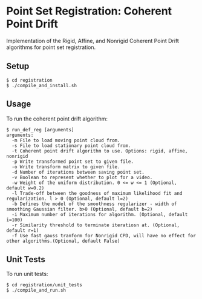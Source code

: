 # Point Set Registration: Coherent Point Drift

Implementation of the Rigid, Affine, and Nonrigid Coherent Point Drift algorithms for point set registration.

## Setup
```
$ cd registration
$ ./compile_and_install.sh
```

## Usage
To run the coherent point drift algorithm:
```
$ run_def_reg [arguments]
arguments:
  -m File to load moving point cloud from.
  -s File to load stationary point cloud from.
  -t Coherent point drift algorithm to use. Options: rigid, affine, nonrigid
  -p Write transformed point set to given file.
  -o Write transform matrix to given file.
  -d Number of iterations between saving point set.
  -v Boolean to represent whether to plot for a video.
  -w Weight of the uniform distribution. 0 <= w <= 1 (Optional, default w=0.2)
  -l Trade-off between the goodness of maximum likelihood fit and regularization. l > 0 (Optional, default l=2)
  -b Defines the model of the smoothness regularizer - width of smoothing Gaussian filter. b>0 (Optional, default b=2)
  -i Maximum number of iterations for algorithm. (Optional, default i=100)
  -r Similarity threshold to terminate iteratiosn at. (Optional, default r=1)
  -f Use fast gauss tranform for Nonrigid CPD, will have no effect for other algorithms.(Optional, default False)
```
## Unit Tests
To run unit tests:
```
$ cd registration/unit_tests
$ ./compile_and_run.sh
```

